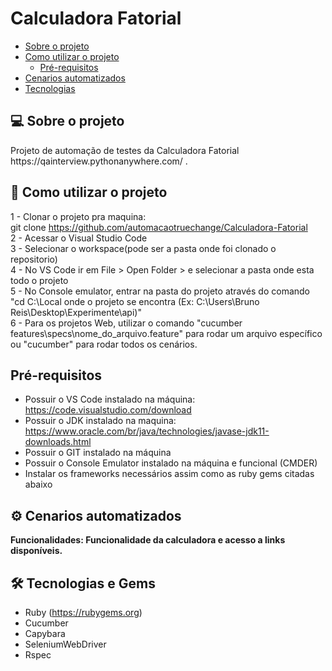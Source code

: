 # Calculadora Fatorial

<!--ts-->
   * [Sobre o projeto](#-sobre-o-projeto)
   * [Como utilizar o projeto](#-como-utilizar-o-projeto)
     * [Pré-requisitos](#pré-requisitos)
   * [Cenarios automatizados](#-cenarios-automatizados)
   * [Tecnologias](#-tecnologias)
<!--te-->

## 💻 Sobre o projeto
<p>Projeto de automação de testes da Calculadora Fatorial https://qainterview.pythonanywhere.com/ .</p>

## 🚀 Como utilizar o projeto
1 - Clonar o projeto pra maquina: <br>
git clone https://github.com/automacaotruechange/Calculadora-Fatorial <br>
2 - Acessar o Visual Studio Code <br>
3 - Selecionar o workspace(pode ser a pasta onde foi clonado o repositorio) <br>
4 - No VS Code ir em File > Open Folder > e selecionar a pasta onde esta todo o projeto <br>
5 - No Console emulator, entrar na pasta do projeto através do comando "cd C:\Local onde o projeto se encontra (Ex: C:\Users\Bruno Reis\Desktop\Experimente\api)" <br>
6 - Para os projetos Web, utilizar o comando "cucumber features\specs\nome_do_arquivo.feature" para rodar um arquivo específico ou "cucumber" para rodar todos os cenários. <br>

## Pré-requisitos
- Possuir o VS Code instalado na máquina: https://code.visualstudio.com/download
- Possuir o JDK instalado na maquina: https://www.oracle.com/br/java/technologies/javase-jdk11-downloads.html
- Possuir o GIT instalado na máquina
- Possuir o Console Emulator instalado na máquina e funcional (CMDER)
- Instalar os frameworks necessários assim como as ruby gems citadas abaixo
  
## ⚙️ Cenarios automatizados
<b>Funcionalidades: Funcionalidade da calculadora e acesso a links disponíveis.</b><br>

## 🛠 Tecnologias e Gems
- Ruby
(https://rubygems.org)
- Cucumber
- Capybara
- SeleniumWebDriver
- Rspec
